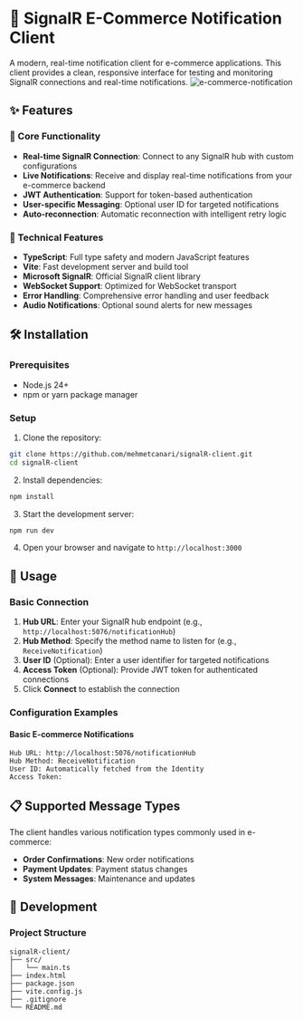 # 🔔 SignalR E-Commerce Notification Client

A modern, real-time notification client for e-commerce applications. This client provides a clean, responsive interface for testing and monitoring SignalR connections and real-time notifications.
![e-commerce-notification](https://github.com/user-attachments/assets/3d518c95-c839-49fe-8b0a-3e71d94efcb4)

## ✨ Features

### 🚀 Core Functionality
- **Real-time SignalR Connection**: Connect to any SignalR hub with custom configurations
- **Live Notifications**: Receive and display real-time notifications from your e-commerce backend
- **JWT Authentication**: Support for token-based authentication
- **User-specific Messaging**: Optional user ID for targeted notifications
- **Auto-reconnection**: Automatic reconnection with intelligent retry logic

### 🔧 Technical Features
- **TypeScript**: Full type safety and modern JavaScript features
- **Vite**: Fast development server and build tool
- **Microsoft SignalR**: Official SignalR client library
- **WebSocket Support**: Optimized for WebSocket transport
- **Error Handling**: Comprehensive error handling and user feedback
- **Audio Notifications**: Optional sound alerts for new messages

## 🛠️ Installation

### Prerequisites
- Node.js 24+ 
- npm or yarn package manager

### Setup
1. Clone the repository:
```bash
git clone https://github.com/mehmetcanari/signalR-client.git
cd signalR-client
```

2. Install dependencies:
```bash
npm install
```

3. Start the development server:
```bash
npm run dev
```

4. Open your browser and navigate to `http://localhost:3000`

## 🚀 Usage

### Basic Connection
1. **Hub URL**: Enter your SignalR hub endpoint (e.g., `http://localhost:5076/notificationHub`)
2. **Hub Method**: Specify the method name to listen for (e.g., `ReceiveNotification`)
3. **User ID** (Optional): Enter a user identifier for targeted notifications
4. **Access Token** (Optional): Provide JWT token for authenticated connections
5. Click **Connect** to establish the connection

### Configuration Examples

#### Basic E-commerce Notifications
```
Hub URL: http://localhost:5076/notificationHub
Hub Method: ReceiveNotification
User ID: Automatically fetched from the Identity 
Access Token: 
```

## 📋 Supported Message Types

The client handles various notification types commonly used in e-commerce:

- **Order Confirmations**: New order notifications
- **Payment Updates**: Payment status changes
- **System Messages**: Maintenance and updates

## 🔧 Development

### Project Structure
```
signalR-client/
├── src/
│   └── main.ts         
├── index.html          
├── package.json        
├── vite.config.js      
├── .gitignore          
└── README.md           
```
